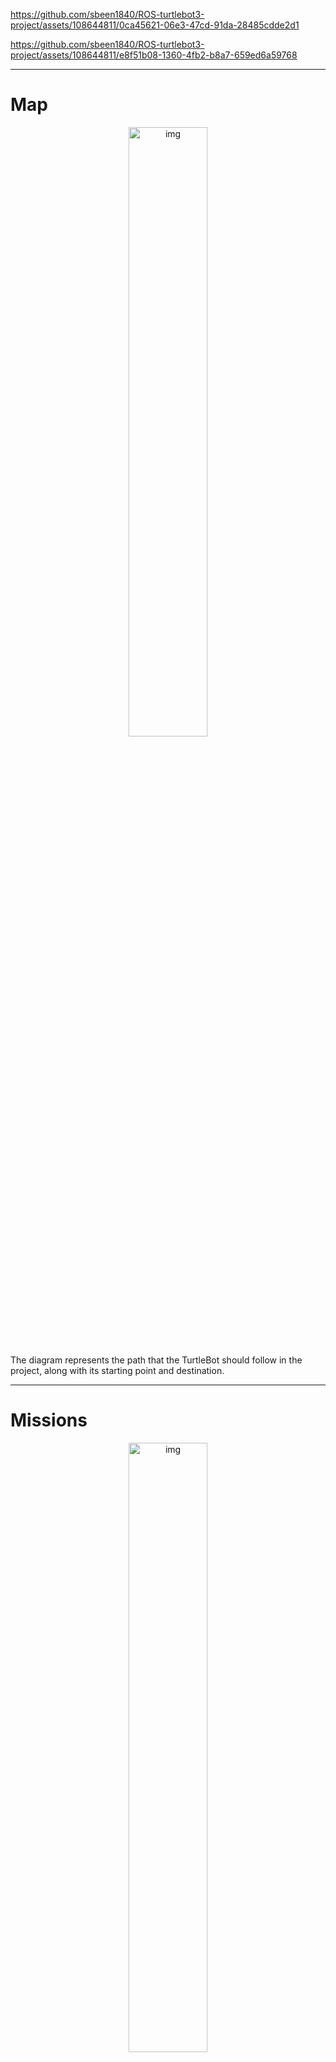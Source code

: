 
https://github.com/sbeen1840/ROS-turtlebot3-project/assets/108644811/0ca45621-06e3-47cd-91da-28485cdde2d1


https://github.com/sbeen1840/ROS-turtlebot3-project/assets/108644811/e8f51b08-1360-4fb2-b8a7-659ed6a59768


---
# Map

<p align="center">
	<img src="https://github.com/sbeen1840/ROS-turtlebot3-project/assets/108644811/17a6d7f4-06b2-4953-bc53-22d3c93cba10" alt="img" width="50%" height="50%"/>
</p>
The diagram represents the path that the TurtleBot should follow in the project, along with its starting point and destination.

---

# Missions
<p align="center">
	<img src="https://github.com/sbeen1840/ROS-turtlebot3-project/assets/108644811/f0ac8ebd-8681-409d-9ac9-a9a7ae2df192" alt="img" width="50%" height="50%"/>
</p>
The diagram depicts a list of missions that the TurtleBot should perform while traversing the path.

---
# Algorithm
<p align="center">
	<img src="https://github.com/sbeen1840/ROS-turtlebot3-project/assets/108644811/9a54c633-23fe-4d02-87e3-9003c2995310" alt="img" width="50%" height="50%"/>
</p>
Take a look at this simple diagram illustrating three important nodes and the topics they exchange.

---

# How to run
<p align="center">
	<img src="https://github.com/sbeen1840/ROS-turtlebot3-project/assets/108644811/820b3ba7-b088-47c2-a8cc-9f3c1cdc07f3" alt="img"  height="50%"/>
</p>


⚠️⚠️ If you don't follow the correct execution order of the nodes may lead to errors. ⚠️⚠️

---

# Commands
### Remote PC

```
roscore
```
```
roslaunch turtlebot3_manipulation_bringup turtlebot3_manipulation_bringup.launch
```
```
roslaunch turtlebot3_manipulation_moveit_config move_group.launch
```
```
roslaunch maze_escape maze_escape.launch --screen
```
```
rosrun sawyer_catching_ball_2 detect_color
```
```
roslaunch turtlebot3_manipulation_gui turtlebot3_manipulation_gui.launch
```
### Raspberry Pi

```
ssh ubuntu@192.168.54.252 // IP is example

roslaunch raspicam_node camerav1_1280x720.launch
```
```
ssh ubuntu@192.168.54.252 // IP is example

roslaunch turtlebot3_bringup turtlebot3_robot.launch
```
